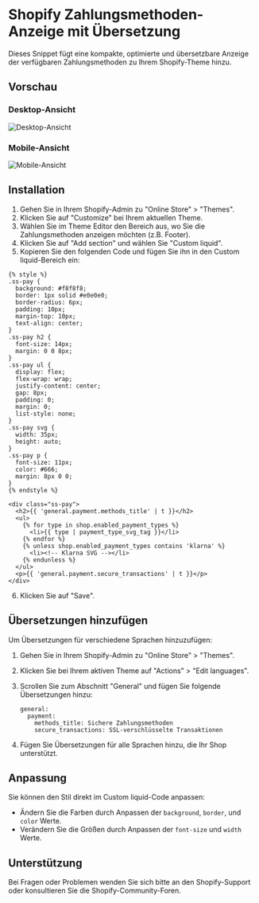 # Shopify Zahlungsmethoden-Anzeige mit Übersetzung

Dieses Snippet fügt eine kompakte, optimierte und übersetzbare Anzeige der verfügbaren Zahlungsmethoden zu Ihrem Shopify-Theme hinzu.

## Vorschau

### Desktop-Ansicht
![Desktop-Ansicht](https://i.ibb.co/ggKqM5V/image.png)

### Mobile-Ansicht
![Mobile-Ansicht](https://i.ibb.co/d668kdm/image.png)

## Installation

1. Gehen Sie in Ihrem Shopify-Admin zu "Online Store" > "Themes".
2. Klicken Sie auf "Customize" bei Ihrem aktuellen Theme.
3. Wählen Sie im Theme Editor den Bereich aus, wo Sie die Zahlungsmethoden anzeigen möchten (z.B. Footer).
4. Klicken Sie auf "Add section" und wählen Sie "Custom liquid".
5. Kopieren Sie den folgenden Code und fügen Sie ihn in den Custom liquid-Bereich ein:

```liquid
{% style %}
.ss-pay {
  background: #f8f8f8;
  border: 1px solid #e0e0e0;
  border-radius: 6px;
  padding: 10px;
  margin-top: 10px;
  text-align: center;
}
.ss-pay h2 {
  font-size: 14px;
  margin: 0 0 8px;
}
.ss-pay ul {
  display: flex;
  flex-wrap: wrap;
  justify-content: center;
  gap: 8px;
  padding: 0;
  margin: 0;
  list-style: none;
}
.ss-pay svg {
  width: 35px;
  height: auto;
}
.ss-pay p {
  font-size: 11px;
  color: #666;
  margin: 8px 0 0;
}
{% endstyle %}

<div class="ss-pay">
  <h2>{{ 'general.payment.methods_title' | t }}</h2>
  <ul>
    {% for type in shop.enabled_payment_types %}
      <li>{{ type | payment_type_svg_tag }}</li>
    {% endfor %}
    {% unless shop.enabled_payment_types contains 'klarna' %}
      <li><!-- Klarna SVG --></li>
    {% endunless %}
  </ul>
  <p>{{ 'general.payment.secure_transactions' | t }}</p>
</div>
```

6. Klicken Sie auf "Save".

## Übersetzungen hinzufügen

Um Übersetzungen für verschiedene Sprachen hinzuzufügen:

1. Gehen Sie in Ihrem Shopify-Admin zu "Online Store" > "Themes".
2. Klicken Sie bei Ihrem aktiven Theme auf "Actions" > "Edit languages".
3. Scrollen Sie zum Abschnitt "General" und fügen Sie folgende Übersetzungen hinzu:

   ```
   general:
     payment:
       methods_title: Sichere Zahlungsmethoden
       secure_transactions: SSL-verschlüsselte Transaktionen
   ```

4. Fügen Sie Übersetzungen für alle Sprachen hinzu, die Ihr Shop unterstützt.

## Anpassung

Sie können den Stil direkt im Custom liquid-Code anpassen:

- Ändern Sie die Farben durch Anpassen der `background`, `border`, und `color` Werte.
- Verändern Sie die Größen durch Anpassen der `font-size` und `width` Werte.

## Unterstützung

Bei Fragen oder Problemen wenden Sie sich bitte an den Shopify-Support oder konsultieren Sie die Shopify-Community-Foren.
